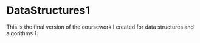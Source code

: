 # DataStructures1
This is the final version of the coursework I created for data structures and algorithms 1.
